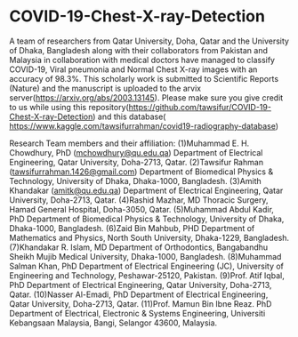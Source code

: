 # COVID-19-Chest-X-ray-Detection
A team of researchers from Qatar University, Doha, Qatar and the University of Dhaka, Bangladesh along with their collaborators from Pakistan and Malaysia in collaboration with medical doctors have managed to classify COVID-19, Viral pneumonia and Normal Chest X-ray images with an accuracy of 98.3%. This scholarly work is submitted to Scientific Reports (Nature) and the manuscript is uploaded to the arvix server(https://arxiv.org/abs/2003.13145). Please make sure you give credit to us while using this repository(https://github.com/tawsifur/COVID-19-Chest-X-ray-Detection) and this database( https://www.kaggle.com/tawsifurrahman/covid19-radiography-database)

Research Team members and their affiliation:
(1)Muhammad E. H. Chowdhury, PhD (mchowdhury@qu.edu.qa)
Department of Electrical Engineering, Qatar University, Doha-2713, Qatar.
(2)Tawsifur Rahman (tawsifurrahman.1426@gmail.com)
Department of Biomedical Physics & Technology, University of Dhaka, Dhaka-1000, Bangladesh.
(3)Amith Khandakar (amitk@qu.edu.qa)
Department of Electrical Engineering, Qatar University, Doha-2713, Qatar.
(4)Rashid Mazhar, MD
Thoracic Surgery, Hamad General Hospital, Doha-3050, Qatar.
(5)Muhammad Abdul Kadir, PhD
Department of Biomedical Physics & Technology, University of Dhaka, Dhaka-1000, Bangladesh.
(6)Zaid Bin Mahbub, PHD
Department of Mathematics and Physics, North South University, Dhaka-1229, Bangladesh.
(7)Khandakar R. Islam, MD
Department of Orthodontics, Bangabandhu Sheikh Mujib Medical University, Dhaka-1000, Bangladesh.
(8)Muhammad Salman Khan, PhD
Department of Electrical Engineering (JC), University of Engineering and Technology, Peshawar-25120, Pakistan.
(9)Prof. Atif Iqbal, PhD
Department of Electrical Engineering, Qatar University, Doha-2713, Qatar.
(10)Nasser Al-Emadi, PhD
Department of Electrical Engineering, Qatar University, Doha-2713, Qatar.
(11)Prof. Mamun Bin Ibne Reaz. PhD
Department of Electrical, Electronic & Systems Engineering, Universiti Kebangsaan Malaysia, Bangi, Selangor 43600, Malaysia.
